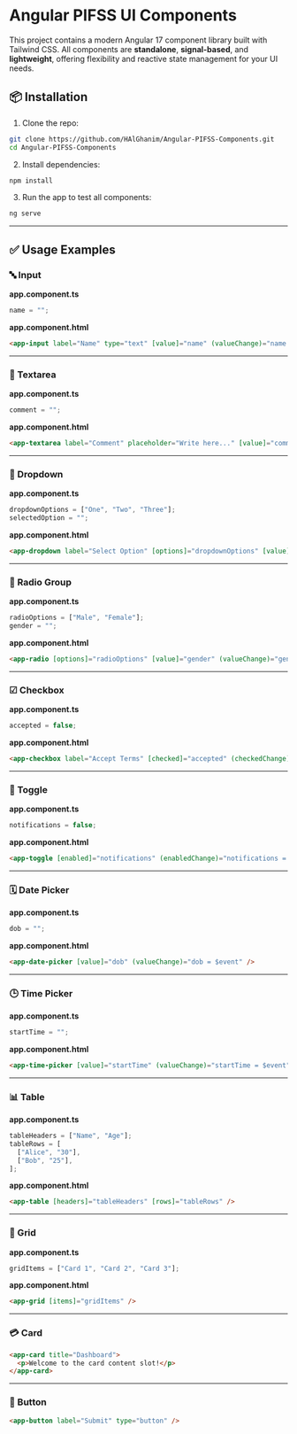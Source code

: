 # Angular PIFSS UI Components

This project contains a modern Angular 17 component library built with Tailwind CSS. All components are **standalone**, **signal-based**, and **lightweight**, offering flexibility and reactive state management for your UI needs.

## 📦 Installation

1. Clone the repo:

```bash
git clone https://github.com/HAlGhanim/Angular-PIFSS-Components.git
cd Angular-PIFSS-Components
```

2. Install dependencies:

```bash
npm install
```

3. Run the app to test all components:

```bash
ng serve
```

---

## ✅ Usage Examples

### 🔤 Input

**app.component.ts**

```ts
name = "";
```

**app.component.html**

```html
<app-input label="Name" type="text" [value]="name" (valueChange)="name = $event" customClass="w-64" />
```

---

### 📝 Textarea

**app.component.ts**

```ts
comment = "";
```

**app.component.html**

```html
<app-textarea label="Comment" placeholder="Write here..." [value]="comment" (valueChange)="comment = $event" customClass="w-96" />
```

---

### 🔽 Dropdown

**app.component.ts**

```ts
dropdownOptions = ["One", "Two", "Three"];
selectedOption = "";
```

**app.component.html**

```html
<app-dropdown label="Select Option" [options]="dropdownOptions" [value]="selectedOption" (valueChange)="selectedOption = $event" customClass="w-64" />
```

---

### 🔘 Radio Group

**app.component.ts**

```ts
radioOptions = ["Male", "Female"];
gender = "";
```

**app.component.html**

```html
<app-radio [options]="radioOptions" [value]="gender" (valueChange)="gender = $event" customClass="w-64" />
```

---

### ☑ Checkbox

**app.component.ts**

```ts
accepted = false;
```

**app.component.html**

```html
<app-checkbox label="Accept Terms" [checked]="accepted" (checkedChange)="accepted = $event" />
```

---

### 🔁 Toggle

**app.component.ts**

```ts
notifications = false;
```

**app.component.html**

```html
<app-toggle [enabled]="notifications" (enabledChange)="notifications = $event" />
```

---

### 🗓 Date Picker

**app.component.ts**

```ts
dob = "";
```

**app.component.html**

```html
<app-date-picker [value]="dob" (valueChange)="dob = $event" />
```

---

### 🕒 Time Picker

**app.component.ts**

```ts
startTime = "";
```

**app.component.html**

```html
<app-time-picker [value]="startTime" (valueChange)="startTime = $event" />
```

---

### 📊 Table

**app.component.ts**

```ts
tableHeaders = ["Name", "Age"];
tableRows = [
  ["Alice", "30"],
  ["Bob", "25"],
];
```

**app.component.html**

```html
<app-table [headers]="tableHeaders" [rows]="tableRows" />
```

---

### 🧱 Grid

**app.component.ts**

```ts
gridItems = ["Card 1", "Card 2", "Card 3"];
```

**app.component.html**

```html
<app-grid [items]="gridItems" />
```

---

### 💳 Card

```html
<app-card title="Dashboard">
  <p>Welcome to the card content slot!</p>
</app-card>
```

---

### 🔘 Button

```html
<app-button label="Submit" type="button" />
```
